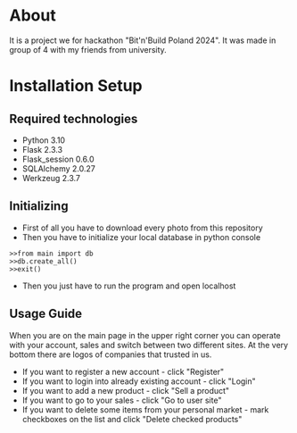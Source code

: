 # About
It is a project we for hackathon "Bit'n'Build Poland 2024". It was made in group of 4 with my friends from university.
# Installation Setup
## Required technologies
* Python 3.10
* Flask 2.3.3
* Flask_session 0.6.0
* SQLAlchemy 2.0.27
* Werkzeug 2.3.7

## Initializing
* First of all you have to download every photo from this repository
* Then you have to initialize your local database in python console
```
>>from main import db
>>db.create_all()
>>exit()
```
* Then you just have to run the program and open localhost

## Usage Guide
When you are on the main page in the upper right corner you can operate with your account, sales and switch between two different sites.
At the very bottom there are logos of companies that trusted in us. 
* If you want to register a new account - click "Register"
* If you want to login into already existing account - click "Login"
* If you want to add a new product - click "Sell a product"
* If you want to go to your sales - click "Go to user site"
* If you want to delete some items from your personal market - mark checkboxes on the list and click "Delete checked products"
